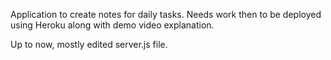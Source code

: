 Application to create notes for daily tasks. Needs work then to be deployed using Heroku along with demo video explanation.

Up to now, mostly edited server.js file.
